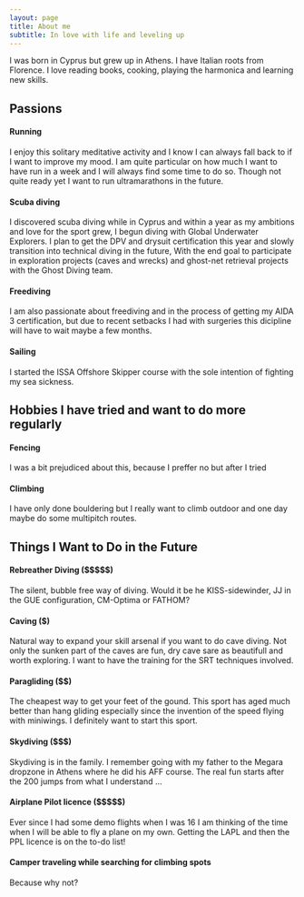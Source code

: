 ```yaml
---
layout: page
title: About me
subtitle: In love with life and leveling up
---
```

I was born in Cyprus but grew up in Athens. I have Italian roots from Florence.
I love reading books, cooking, playing the harmonica and learning new skills.

## Passions

#### Running
I enjoy this solitary meditative activity and I know I can always fall back to if I want to improve my mood. I am quite particular on how much I want to have run in a week and I will always find some time to do so. 
Though not quite ready yet I want to run ultramarathons in the future.

#### Scuba diving
I discovered scuba diving while in Cyprus and within a year as my ambitions and love for the sport grew, I begun diving with Global Underwater Explorers. 
I plan to get the DPV and drysuit certification this year and  slowly transition into technical diving  in the future, With the end goal to participate in exploration projects (caves and wrecks) and ghost-net retrieval projects with the Ghost Diving team.

#### Freediving
I am also passionate about freediving and in the process of getting my AIDA 3 certification, but due to recent setbacks I had with surgeries this dicipline will have to wait maybe a few months.

#### Sailing
I started the ISSA Offshore Skipper course with the sole intention of fighting my sea sickness.

## Hobbies I have tried and want to do more regularly

#### Fencing
I was a bit prejudiced about this, because I preffer no but after I tried 

#### Climbing
I have only done bouldering but I really want to climb outdoor and one day maybe do some multipitch routes.

## Things I Want to Do in the Future

#### Rebreather Diving (\$\$\$\$\$)
The silent, bubble free way of diving. Would it be he KISS-sidewinder, JJ in the GUE configuration, CM-Optima or FATHOM? 

#### Caving ($)
Natural way to expand your skill arsenal if you want to do cave diving. Not only the sunken part of the caves are fun, dry cave sare as beautifull and worth exploring. I want to have the training for the SRT techniques involved. 

#### Paragliding ($$)
The cheapest way to get your feet of the gound. This sport has aged much better than hang gliding especially since the invention of the speed flying with miniwings. I definitely want to start this sport. 

#### Skydiving ($$$)
Skydiving is in the family. I remember going with my father to the Megara dropzone in Athens where he did his AFF course. The real fun starts after the 200 jumps from what I understand ...

#### Airplane Pilot licence (\$\$\$\$\$)
Ever since I had some demo flights when I was 16 I am thinking of the time when I will be able to fly a plane on my own. Getting the  LAPL and then the PPL licence is on the to-do list!

#### Camper traveling while searching for climbing spots
Because why not?
